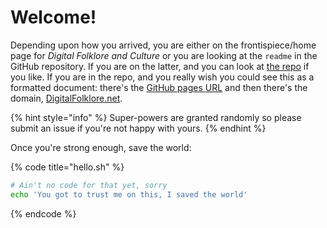# Welcome!

Depending upon how you arrived, you are either on the frontispiece/home page for _Digital Folklore and Culture_ or you are looking at the `readme` in the GitHub repository. If you are on the latter, and you can look at [the repo](https://github.com/johnlaudun/digital-folklore) if you like. If you are in the repo, and you really wish you could see this as a formatted document: there's the [GitHub pages URL](https://johnlaudun.github.io/digital-folklore/) and then there's the domain, [DigitalFolklore.net](https://digitalfolklore.net).


{% hint style="info" %}
 Super-powers are granted randomly so please submit an issue if you're not happy with yours.
{% endhint %}

Once you're strong enough, save the world:

{% code title="hello.sh" %}
```bash
# Ain't no code for that yet, sorry
echo 'You got to trust me on this, I saved the world'
```
{% endcode %}




